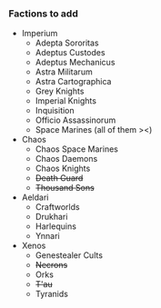 ### Factions to add
- Imperium
  - Adepta Sororitas
  - Adeptus Custodes
  - Adeptus Mechanicus
  - Astra Militarum
  - Astra Cartographica
  - Grey Knights
  - Imperial Knights
  - Inquisition
  - Officio Assassinorum
  - Space Marines (all of them ><)
- Chaos
  - Chaos Space Marines
  - Chaos Daemons
  - Chaos Knights
  - ~~Death Guard~~
  - ~~Thousand Sons~~
- Aeldari
  - Craftworlds
  - Drukhari
  - Harlequins
  - Ynnari
- Xenos
  - Genestealer Cults
  - ~~Necrons~~
  - Orks
  - ~~T'au~~
  - Tyranids